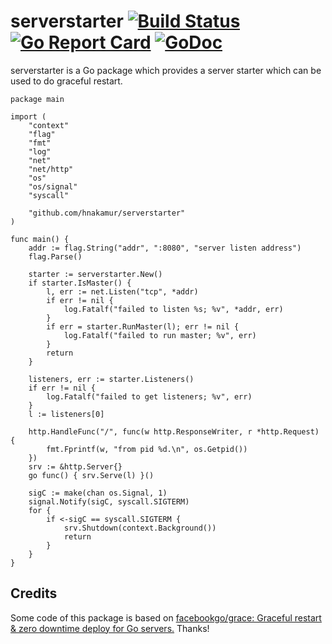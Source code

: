 serverstarter  [![Build Status](https://travis-ci.org/hnakamur/serverstarter.png)](https://travis-ci.org/hnakamur/serverstarter) [![Go Report Card](https://goreportcard.com/badge/github.com/hnakamur/serverstarter)](https://goreportcard.com/report/github.com/hnakamur/serverstarter) [![GoDoc](https://godoc.org/github.com/hnakamur/serverstarter?status.svg)](https://godoc.org/github.com/hnakamur/serverstarter)
=============

serverstarter is a Go package which provides a server starter which can be used to do graceful restart.

```
package main

import (
	"context"
	"flag"
	"fmt"
	"log"
	"net"
	"net/http"
	"os"
	"os/signal"
	"syscall"

	"github.com/hnakamur/serverstarter"
)

func main() {
	addr := flag.String("addr", ":8080", "server listen address")
	flag.Parse()

	starter := serverstarter.New()
	if starter.IsMaster() {
		l, err := net.Listen("tcp", *addr)
		if err != nil {
			log.Fatalf("failed to listen %s; %v", *addr, err)
		}
		if err = starter.RunMaster(l); err != nil {
			log.Fatalf("failed to run master; %v", err)
		}
		return
	}

	listeners, err := starter.Listeners()
	if err != nil {
		log.Fatalf("failed to get listeners; %v", err)
	}
	l := listeners[0]

	http.HandleFunc("/", func(w http.ResponseWriter, r *http.Request) {
		fmt.Fprintf(w, "from pid %d.\n", os.Getpid())
	})
	srv := &http.Server{}
	go func() { srv.Serve(l) }()

	sigC := make(chan os.Signal, 1)
	signal.Notify(sigC, syscall.SIGTERM)
	for {
		if <-sigC == syscall.SIGTERM {
			srv.Shutdown(context.Background())
			return
		}
	}
}
```

## Credits
Some code of this package is based on [facebookgo/grace: Graceful restart & zero downtime deploy for Go servers.](https://github.com/facebookgo/grace/) Thanks!
